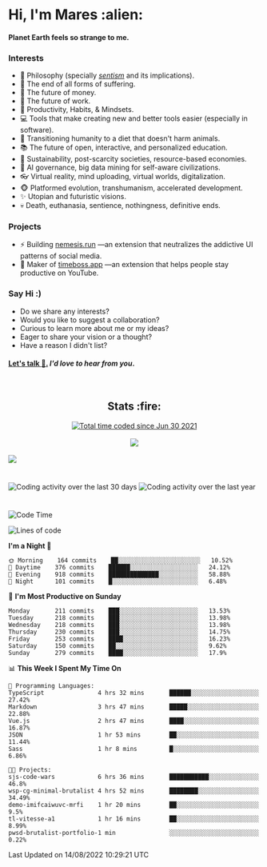 <h1>Hi, I'm Mares :alien:</h1>

#### Planet Earth feels so strange to me.

### **Interests**

- 🌊 Philosophy (specially [_sentism_][sentismmedium] and its implications).
- 🎯 The end of all forms of suffering.
- 💸 The future of money.
- 💼 The future of work.
- 🧠 Productivity, Habits, & Mindsets.
- 💻 Tools that make creating new and better tools easier (especially in software).
- 🥗 Transitioning humanity to a diet that doesn't harm animals.
- 📚 The future of open, interactive, and personalized education.
- 🌱 Sustainability, post-scarcity societies, resource-based economies.
- 🤖 AI governance, big data mining for self-aware civilizations.
- 👓 Virtual reality, mind uploading, virtual worlds, digitalization.
- 🐵 Platformed evolution, transhumanism, accelerated development.
- ✨ Utopian and futuristic visions.
- 💀 Death, euthanasia, sentience, nothingness, definitive ends.


### **Projects**

- ⚡ Building [nemesis.run](https://chrome.google.com/webstore/detail/nemesis-%E2%80%93-humane-design-f/blfbbifgjgikekfochleknjcopefifgo?hl=en) —an extension that neutralizes the addictive UI patterns of social media.
- 💎 Maker of [timeboss.app](https://timeboss.app) —an extension that helps people stay productive on YouTube.


### **Say Hi :)**

- Do we share any interests?
- Would you like to suggest a collaboration?
- Curious to learn more about me or my ideas?
- Eager to share your vision or a thought?
- Have a reason I didn't list?

#### [Let's talk :wave:.](mailto:mareszhar@gmail.com) _I'd love to hear from you_.

[sentismmedium]: https://medium.com/@mareszhar/born-a-prisoner-a-reflection-about-life-its-struggles-and-a-plan-to-escape-d8566ce9b026

<br>

<h2 align="center">Stats :fire:</h2>

<div align="center">
  <a href="https://wakatime.com/@cfdc0e0d-4860-4b62-9ff0-cb659185525e">
    <img src="https://wakatime.com/badge/user/cfdc0e0d-4860-4b62-9ff0-cb659185525e.svg" alt="Total time coded since Jun 30 2021" />
  </a>
</div>

<br>

<!-- 
Add or remove this: 
&dates=B1AAB3FF 
...or this...
&date_format=M%20j%5B%2C%20Y%5D
from the *streak stats URL below* if they get bugged and aren't updating: 
-->

<div align="center">
  <img src="https://github-readme-streak-stats.herokuapp.com?user=mareszhar&theme=black-ice&hide_border=true&stroke=FFFFFF15&ring=DF8FFE&fire=DF8FFE&currStreakLabel=DF8FFE&background=1A232A&currStreakNum=86FFAB&dates=B1AAB3FF&date_format=M%20j%5B%2C%20Y%5D">
</div>

<br>

<img src="https://activity-graph.herokuapp.com/graph?username=mareszhar&theme=nord&bg_color=00000000&color=979797&line=DF8FFE&point=00000000&area=true&hide_border=true">

<br>

<h1></h1>

<img src="https://wakatime.com/share/@mares/5df0ff02-9c79-41b4-b540-51dc9c65a57b.svg" alt="Coding activity over the last 30 days" />
<img src="https://wakatime.com/share/@mares/ea89ba71-f374-40af-930c-e0655909fe37.svg" alt="Coding activity over the last year" />

<h1></h1>

<!--START_SECTION:waka-->
![Code Time](http://img.shields.io/badge/Code%20Time-583%20hrs%2044%20mins-blue)

![Lines of code](https://img.shields.io/badge/From%20Hello%20World%20I%27ve%20Written-153%20Thousand%20lines%20of%20code-blue)

**I'm a Night 🦉** 

```text
🌞 Morning    164 commits    ██░░░░░░░░░░░░░░░░░░░░░░░   10.52% 
🌆 Daytime    376 commits    ██████░░░░░░░░░░░░░░░░░░░   24.12% 
🌃 Evening    918 commits    ██████████████░░░░░░░░░░░   58.88% 
🌙 Night      101 commits    █░░░░░░░░░░░░░░░░░░░░░░░░   6.48%

```
📅 **I'm Most Productive on Sunday** 

```text
Monday       211 commits    ███░░░░░░░░░░░░░░░░░░░░░░   13.53% 
Tuesday      218 commits    ███░░░░░░░░░░░░░░░░░░░░░░   13.98% 
Wednesday    218 commits    ███░░░░░░░░░░░░░░░░░░░░░░   13.98% 
Thursday     230 commits    ███░░░░░░░░░░░░░░░░░░░░░░   14.75% 
Friday       253 commits    ████░░░░░░░░░░░░░░░░░░░░░   16.23% 
Saturday     150 commits    ██░░░░░░░░░░░░░░░░░░░░░░░   9.62% 
Sunday       279 commits    ████░░░░░░░░░░░░░░░░░░░░░   17.9%

```


📊 **This Week I Spent My Time On** 

```text
💬 Programming Languages: 
TypeScript               4 hrs 32 mins       ██████░░░░░░░░░░░░░░░░░░░   27.42% 
Markdown                 3 hrs 47 mins       █████░░░░░░░░░░░░░░░░░░░░   22.88% 
Vue.js                   2 hrs 47 mins       ████░░░░░░░░░░░░░░░░░░░░░   16.87% 
JSON                     1 hr 53 mins        ██░░░░░░░░░░░░░░░░░░░░░░░   11.44% 
Sass                     1 hr 8 mins         █░░░░░░░░░░░░░░░░░░░░░░░░   6.86%

🐱‍💻 Projects: 
sjs-code-wars            6 hrs 36 mins       ███████████░░░░░░░░░░░░░░   46.8% 
wsp-cg-minimal-brutalist 4 hrs 52 mins       ████████░░░░░░░░░░░░░░░░░   34.49% 
demo-imifcaiwuvc-mrfi    1 hr 20 mins        ██░░░░░░░░░░░░░░░░░░░░░░░   9.5% 
tl-vitesse-a1            1 hr 16 mins        ██░░░░░░░░░░░░░░░░░░░░░░░   8.99% 
pwsd-brutalist-portfolio-1 min               ░░░░░░░░░░░░░░░░░░░░░░░░░   0.22%

```


 Last Updated on 14/08/2022 10:29:21 UTC
<!--END_SECTION:waka-->
